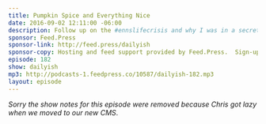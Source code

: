 ```yaml
---
title: Pumpkin Spice and Everything Nice
date: 2016-09-02 12:11:00 -06:00
description: Follow up on the #ennslifecrisis and why I was in a secret location with my brother-in-law Chris.
sponsor: Feed.Press
sponsor-link: http://feed.press/dailyish
sponsor-copy: Hosting and feed support provided by Feed.Press.  Sign-up today and try FeedPress on a 14 day trial (no contracts or commitments). Use promo code "dailyish" during checkout to get 10% off your first year.
episode: 182
show: dailyish
mp3: http://podcasts-1.feedpress.co/10587/dailyish-182.mp3
layout: episode
---
```


<em>Sorry the show notes for this episode were removed because Chris got lazy when we moved to our new CMS</em>.

